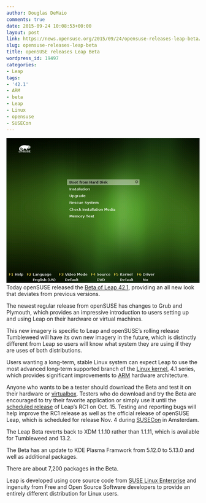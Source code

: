 ```yaml
---
author: Douglas DeMaio
comments: true
date: 2015-09-24 10:08:53+00:00
layout: post
link: https://news.opensuse.org/2015/09/24/opensuse-releases-leap-beta/
slug: opensuse-releases-leap-beta
title: openSUSE releases Leap Beta
wordpress_id: 19497
categories:
- Leap
tags:
- '42.1'
- ARM
- beta
- Leap
- Linux
- opensuse
- SUSECon
---
```


[![canvas](/wp-content/uploads/2015/09/canvas.png)](/wp-content/uploads/2015/09/canvas.png)Today openSUSE released the [Beta of Leap 42.1](//bit.ly/1iOyl2T), providing an all new look that deviates from previous versions.

The newest regular release from openSUSE has changes to Grub and Plymouth, which provides an impressive introduction to users setting up and using Leap on their hardware or virtual machines.

<!-- more -->This new imagery is specific to Leap and openSUSE’s rolling release Tumbleweed will have its own new imagery in the future, which is distinctly different from Leap so users will know what system they are using if they are uses of both distributions.

Users wanting a long-term, stable Linux system can expect Leap to use the most advanced long-term supported branch of the [Linux kernel](https://www.kernel.org/category/releases.html), 4.1 series, which provides significant improvements to [ARM](https://www.arm.com/) hardware architecture.

Anyone who wants to be a tester should download the Beta and test it on their hardware or [virtualbox](https://www.virtualbox.org/). Testers who do download and try the Beta are encouraged to try their favorite application or simply use it until the [scheduled release](https://en.opensuse.org/openSUSE:Roadmap) of Leap’s RC1 on Oct. 15. Testing and reporting bugs will help improve the RC1 release as well as the official release of openSUSE Leap, which is scheduled for release Nov. 4 during [SUSECon](//www.susecon.com/) in Amsterdam.

The Leap Beta reverts back to XDM 1.1.10 rather than 1.1.11, which is available for Tumbleweed and 13.2.

The Beta has an update to KDE Plasma Framwork from 5.12.0 to 5.13.0 and well as additional packages.

There are about 7,200 packages in the Beta.

Leap is developed using core source code from [SUSE Linux Enterprise](https://www.suse.com/products/server/features/) and ingenuity from Free and Open Source Software developers to provide an entirely different distribution for Linux users.
